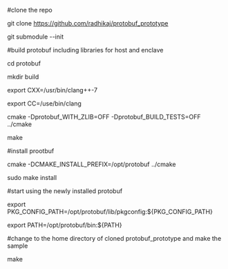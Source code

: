 #clone the repo

git clone https://github.com/radhikaj/protobuf_prototype

git submodule --init

#build protobuf including libraries for host and enclave

cd protobuf

mkdir build

export CXX=/usr/bin/clang++-7

export CC=/use/bin/clang

cmake -Dprotobuf_WITH_ZLIB=OFF -Dprotobuf_BUILD_TESTS=OFF  ../cmake

make

#install prootbuf

cmake -DCMAKE_INSTALL_PREFIX=/opt/protobuf ../cmake

sudo make install

#start using the newly installed protobuf

export PKG_CONFIG_PATH=/opt/protobuf/lib/pkgconfig:${PKG_CONFIG_PATH}

export PATH=/opt/protobuf/bin:${PATH}

#change to the home directory of cloned protobuf_prototype and make the sample

make


